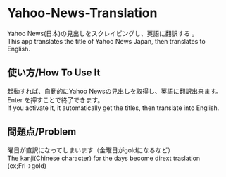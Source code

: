 # Yahoo-News-Translation
Yahoo News(日本)の見出しをスクレイピングし、英語に翻訳する 。  
This app translates the title of Yahoo News Japan, then translates to English.
## 使い方/How To Use It
起動すれば、自動的にYahoo Newsの見出しを取得し、英語に翻訳出来ます。
Enter を押すことで終了できます。  
If you activate it, it automatically get the titles, then translate into English.
## 問題点/Problem
曜日が直訳になってしまいます（金曜日がgoldになるなど）  
The kanji(Chinese character) for the days become dirext traslation (ex;Fri→gold)
